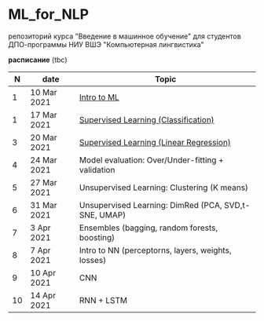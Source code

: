 # ML_for_NLP
репозиторий курса "Введение в машинное обучение" для студентов ДПО-программы НИУ ВШЭ "Компьютерная лингвистика"


**расписание**
(tbc)

|N|date|Topic|
|--|--|--|
|1|10 Mar 2021|[Intro to ML](https://github.com/nstsj/ML_for_NLP/tree/main/intro%2Bclassification)|
|1|17 Mar 2021|[Supervised Learning (Classification)](https://github.com/nstsj/ML_for_NLP/blob/main/intro%2Bclassification/class1.ipynb)|
|3|20 Mar 2021|[Supervised Learning (Linear Regression)](https://github.com/nstsj/ML_for_NLP/tree/main/Regression)|
|4|24 Mar 2021|Model evaluation: Over/Under-fitting + validation|
|5|27 Mar 2021|Unsupervised Learning: Clustering (K means)|
|6|31 Mar 2021|Unsupervised Learning: DimRed (PCA, SVD,t-SNE, UMAP)|
|7|3 Apr 2021|Ensembles (bagging, random forests, boosting)|
|8|7 Apr 2021|Intro to NN (perceptorns, layers, weights, losses)|
|9|10 Apr 2021|CNN|
|10|14 Apr 2021|RNN + LSTM|
